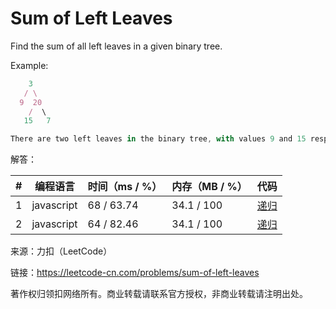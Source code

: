 # Sum of Left Leaves

Find the sum of all left leaves in a given binary tree.

Example:

``` javascript
    3
   / \
  9  20
    /  \
   15   7

There are two left leaves in the binary tree, with values 9 and 15 respectively. Return 24.
```

解答：

**#**|**编程语言**|**时间（ms / %）**|**内存（MB / %）**|**代码**
--|--|--|--|--
1|javascript|68 / 63.74|34.1 / 100|[递归](./javascript/ac_v1.js)
2|javascript|64 / 82.46|34.1 / 100|[递归](./javascript/ac_v2.js)

来源：力扣（LeetCode）

链接：https://leetcode-cn.com/problems/sum-of-left-leaves

著作权归领扣网络所有。商业转载请联系官方授权，非商业转载请注明出处。

